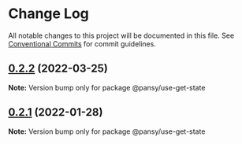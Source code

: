 # Change Log

All notable changes to this project will be documented in this file.
See [Conventional Commits](https://conventionalcommits.org) for commit guidelines.

## [0.2.2](https://github.com/pansyjs/react-hooks/compare/@pansy/use-get-state@0.2.1...@pansy/use-get-state@0.2.2) (2022-03-25)

**Note:** Version bump only for package @pansy/use-get-state





## [0.2.1](https://github.com/pansyjs/react-hooks/compare/@pansy/use-get-state@0.2.0...@pansy/use-get-state@0.2.1) (2022-01-28)

**Note:** Version bump only for package @pansy/use-get-state
